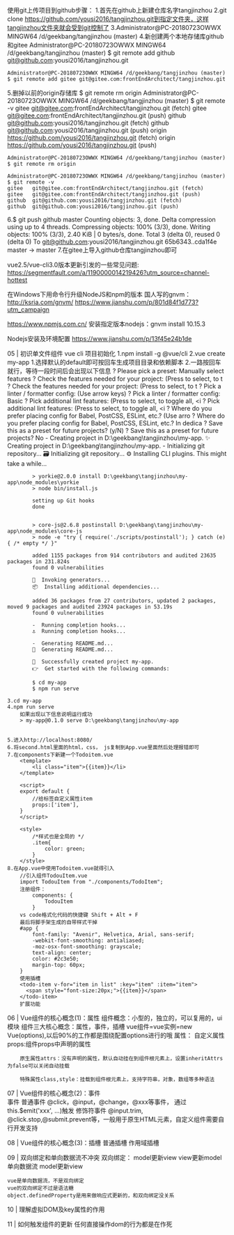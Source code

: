 使用git上传项目到github步骤：
1.首先在github上新建仓库名字tangjinzhou
2.git clone https://github.com/yousi2016/tangjinzhou.git到指定文件夹，这样tangjinzhou文件夹就会受到git控制了
3.Administrator@PC-20180723OWWX MINGW64 /d/geekbang/tangjinzhou (master)
4.新创建两个本地存储库github和gitee
    Administrator@PC-20180723OWWX MINGW64 /d/geekbang/tangjinzhou (master)
    $ git remote add github git@github.com:yousi2016/tangjinzhou.git

    Administrator@PC-20180723OWWX MINGW64 /d/geekbang/tangjinzhou (master)
    $ git remote add gitee git@gitee.com:frontEndArchitect/tangjinzhou.git
5.删掉以前的origin存储库 $ git remote rm origin
    Administrator@PC-20180723OWWX MINGW64 /d/geekbang/tangjinzhou (master)
    $ git remote -v
    gitee   git@gitee.com:frontEndArchitect/tangjinzhou.git (fetch)
    gitee   git@gitee.com:frontEndArchitect/tangjinzhou.git (push)
    github  git@github.com:yousi2016/tangjinzhou.git (fetch)
    github  git@github.com:yousi2016/tangjinzhou.git (push)
    origin  https://github.com/yousi2016/tangjinzhou.git (fetch)
    origin  https://github.com/yousi2016/tangjinzhou.git (push)

    Administrator@PC-20180723OWWX MINGW64 /d/geekbang/tangjinzhou (master)
    $ git remote rm origin

    Administrator@PC-20180723OWWX MINGW64 /d/geekbang/tangjinzhou (master)
    $ git remote -v
    gitee   git@gitee.com:frontEndArchitect/tangjinzhou.git (fetch)
    gitee   git@gitee.com:frontEndArchitect/tangjinzhou.git (push)
    github  git@github.com:yousi2016/tangjinzhou.git (fetch)
    github  git@github.com:yousi2016/tangjinzhou.git (push)
6.$ git push github master
    Counting objects: 3, done.
    Delta compression using up to 4 threads.
    Compressing objects: 100% (3/3), done.
    Writing objects: 100% (3/3), 2.40 KiB | 0 bytes/s, done.
    Total 3 (delta 0), reused 0 (delta 0)
    To git@github.com:yousi2016/tangjinzhou.git
    65b6343..cda1f4e  master -> master
7.在gitee上导入github仓库tangjinzhou即可







vue2.5/vue-cli3.0版本更新引发的一些常见问题:
https://segmentfault.com/a/1190000014219426?utm_source=channel-hottest

在Windows下用命令行升级NodeJS和npm的版本
国人写的gnvm：http://ksria.com/gnvm/
https://www.jianshu.com/p/801d84f1d773?utm_campaign

https://www.npmjs.com.cn/
安装指定版本nodejs：gnvm install 10.15.3

Nodejs安装及环境配置
https://www.jianshu.com/p/13f45e24b1de



05 | 初识单文件组件
    vue cli 项目初始化
    1.npm install -g @vue/cli
    2.vue create my-app
        1.选择默认的default即可按回车生成项目目录和依赖脚本
        2.一路按回车就行，等待一段时间后会出现以下信息
            ? Please pick a preset: Manually select features
            ? Check the features needed for your project: (Press <space> to select, <a> to t
            ? Check the features needed for your project: (Press <space> to select, <a> to t
            ? Pick a linter / formatter config: (Use arrow keys)
            ? Pick a linter / formatter config: Basic
            ? Pick additional lint features: (Press <space> to select, <a> to toggle all, <i
            ? Pick additional lint features: (Press <space> to select, <a> to toggle all, <i
            ? Where do you prefer placing config for Babel, PostCSS, ESLint, etc.? (Use arro
            ? Where do you prefer placing config for Babel, PostCSS, ESLint, etc.? In dedica
            ? Save this as a preset for future projects? (y/N)
            ? Save this as a preset for future projects? No
            -  Creating project in D:\geekbang\tangjinzhou\my-app.
            ✨  Creating project in D:\geekbang\tangjinzhou\my-app.
            -  Initializing git repository...
            🗃  Initializing git repository...
            ⚙  Installing CLI plugins. This might take a while...



            > yorkie@2.0.0 install D:\geekbang\tangjinzhou\my-app\node_modules\yorkie
            > node bin/install.js

            setting up Git hooks
            done


            > core-js@2.6.8 postinstall D:\geekbang\tangjinzhou\my-app\node_modules\core-js
            > node -e "try { require('./scripts/postinstall'); } catch (e) { /* empty */ }"

            added 1155 packages from 914 contributors and audited 23635 packages in 231.824s
            found 0 vulnerabilities

            🚀  Invoking generators...
            📦  Installing additional dependencies...

            added 36 packages from 27 contributors, updated 2 packages, moved 9 packages and audited 23924 packages in 53.19s
            found 0 vulnerabilities

            -  Running completion hooks...
            ⚓  Running completion hooks...

            -  Generating README.md...
            📄  Generating README.md...

            🎉  Successfully created project my-app.
            👉  Get started with the following commands:

            $ cd my-app
            $ npm run serve

    3.cd my-app
    4.npm run serve
        如果出现以下信息说明运行成功
        > my-app@0.1.0 serve D:\geekbang\tangjinzhou\my-app
  
    
    5.进入http://localhost:8080/
    6.将second.html里面的html，css， js复制到App.vue里面然后处理报错即可
    7.在components下新建一个Todoitem.vue
        <template>
            <li class="item">{{item}}</li>
        </template>

        <script>
        export default {
            //给标签自定义属性item
            props:['item'],
        }
        </script>

        <style>
            /*样式也是全局的 */
            .item{
                color: green;
            }
        </style>
    8.在App.vue中使用Todoitem.vue就得引入
        //引入组件TodouItem.vue
        import TodouItem from "./components/TodoItem";
        注册组件：
            components: {
                TodouItem
            }
        vs code格式化代码的快捷键 Shift + Alt + F
        最后将脚手架生成的自带样式干掉
        #app {
            font-family: "Avenir", Helvetica, Arial, sans-serif;
            -webkit-font-smoothing: antialiased;
            -moz-osx-font-smoothing: grayscale;
            text-align: center;
            color: #2c3e50;
            margin-top: 60px;
        }
        使用插槽
        <todo-item v-for="item in list" :key="item" :item="item">
          <span style="font-size:20px;">{{item}}</span>
        </todo-item>
        扩展功能
06 | Vue组件的核心概念(1)：属性
    组件概念：小型的，独立的，可以复用的，ui模块
    组件三大核心概念：属性，事件，插槽
    vue组件=vue实例=new Vue(options),以后90%的工作都是围绕配置options进行的哦
    属性：
        自定义属性props:组件props中声明的属性

        原生属性attrs：没有声明的属性，默认自动挂在到组件根元素上，设置inheritAttrs为false可以关闭自动挂载

        特殊属性class,style：挂载到组件根元素上，支持字符串，对象，数组等多种语法

07 | Vue组件的核心概念(2)：事件   
    事件
        普通事件
            @click，@input，@change，@xxx等事件，
            通过this.$emit('xxx', ...)触发
        修饰符事件
            @input.trim, @click.stop,@submit.prevent等，一般用于原生HTML元素，自定义组件需要自行开发支持

08 | Vue组件的核心概念(3)：插槽
        普通插槽
            <template slot='xxx'>...</template>
            <template v-slot:xxx>...</template>
        作用域插槽
            <template slot='xxx' slot-scope='props'>...</template>
            <template v-slot:xxx='props'>...</template>

09 | 双向绑定和单向数据流不冲突
    双向绑定：
        model更新view
        view更新model
    单向数据流
        model更新view
    
    vue是单向数据流，不是双向绑定
    vue的双向绑定不过是语法糖
    object.definedProperty是用来做响应式更新的，和双向绑定没关系

10 | 理解虚拟DOM及key属性的作用

11 | 如何触发组件的更新
    任何直接操作dom的行为都是在作死
    
    

    


        


    

